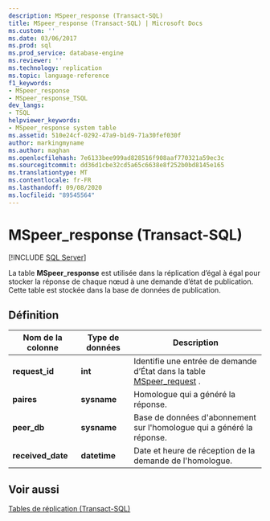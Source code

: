 ```yaml
---
description: MSpeer_response (Transact-SQL)
title: MSpeer_response (Transact-SQL) | Microsoft Docs
ms.custom: ''
ms.date: 03/06/2017
ms.prod: sql
ms.prod_service: database-engine
ms.reviewer: ''
ms.technology: replication
ms.topic: language-reference
f1_keywords:
- MSpeer_response
- MSpeer_response_TSQL
dev_langs:
- TSQL
helpviewer_keywords:
- MSpeer_response system table
ms.assetid: 510e24cf-0292-47a9-b1d9-71a30fef030f
author: markingmyname
ms.author: maghan
ms.openlocfilehash: 7e6133bee999ad828516f908aaf770321a59ec3c
ms.sourcegitcommit: dd36d1cbe32cd5a65c6638e8f252b0bd8145e165
ms.translationtype: MT
ms.contentlocale: fr-FR
ms.lasthandoff: 09/08/2020
ms.locfileid: "89545564"
---
```

# <a name="mspeer_response-transact-sql"></a>MSpeer_response (Transact-SQL)
[!INCLUDE [SQL Server](../../includes/applies-to-version/sqlserver.md)]

  La table **MSpeer_response** est utilisée dans la réplication d’égal à égal pour stocker la réponse de chaque nœud à une demande d’état de publication. Cette table est stockée dans la base de données de publication.  
  
## <a name="definition"></a>Définition  
  
|Nom de la colonne|Type de données|Description|  
|-----------------|---------------|-----------------|  
|**request_id**|**int**|Identifie une entrée de demande d’État dans la table [MSpeer_request](../../relational-databases/system-tables/mspeer-request-transact-sql.md) .|  
|**paires**|**sysname**|Homologue qui a généré la réponse.|  
|**peer_db**|**sysname**|Base de données d'abonnement sur l'homologue qui a généré la réponse.|  
|**received_date**|**datetime**|Date et heure de réception de la demande de l'homologue.|  
  
## <a name="see-also"></a>Voir aussi  
 [Tables de réplication &#40;Transact-SQL&#41;](../../relational-databases/system-tables/replication-tables-transact-sql.md)  
  
  
